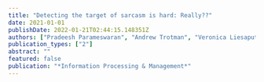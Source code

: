 ```yaml
---
title: "Detecting the target of sarcasm is hard: Really??"
date: 2021-01-01
publishDate: 2022-01-21T02:44:15.148351Z
authors: ["Pradeesh Parameswaran", "Andrew Trotman", "Veronica Liesaputra", "David Eyers"]
publication_types: ["2"]
abstract: ""
featured: false
publication: "*Information Processing & Management*"
---
```


